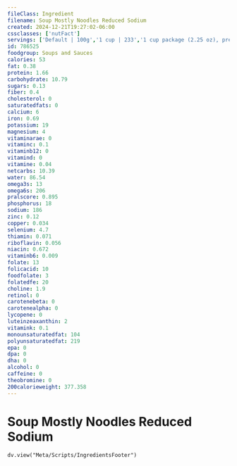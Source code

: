 ```yaml
---
fileClass: Ingredient
filename: Soup Mostly Noodles Reduced Sodium
created: 2024-12-21T19:27:02-06:00
cssclasses: ['nutFact']
servings: ['Default | 100g','1 cup | 233','1 cup package (2.25 oz), prepared | 370']
id: 786525
foodgroup: Soups and Sauces
calories: 53
fat: 0.38
protein: 1.66
carbohydrate: 10.79
sugars: 0.13
fiber: 0.4
cholesterol: 0
saturatedfats: 0
calcium: 6
iron: 0.69
potassium: 19
magnesium: 4
vitaminarae: 0
vitaminc: 0.1
vitaminb12: 0
vitamind: 0
vitamine: 0.04
netcarbs: 10.39
water: 86.54
omega3s: 13
omega6s: 206
pralscore: 0.895
phosphorus: 18
sodium: 186
zinc: 0.12
copper: 0.034
selenium: 4.7
thiamin: 0.071
riboflavin: 0.056
niacin: 0.672
vitaminb6: 0.009
folate: 13
folicacid: 10
foodfolate: 3
folatedfe: 20
choline: 1.9
retinol: 0
carotenebeta: 0
carotenealpha: 0
lycopene: 0
luteinzeaxanthin: 2
vitamink: 0.1
monounsaturatedfat: 104
polyunsaturatedfat: 219
epa: 0
dpa: 0
dha: 0
alcohol: 0
caffeine: 0
theobromine: 0
200calorieweight: 377.358
---
```


# Soup Mostly Noodles Reduced Sodium

```dataviewjs
dv.view("Meta/Scripts/IngredientsFooter")
```